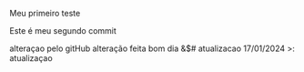 Meu primeiro teste

Este é meu segundo commit

alteraçao pelo gitHub
alteração feita 
bom dia
&$#
atualizacao 17/01/2024 >:
atualizaçao